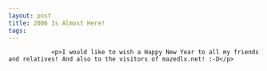 ```yaml
---
layout: post
title: 2006 Is Almost Here!
tags:
---
```



                <p>I would like to wish a Happy New Year to all my friends and relatives! And also to the visitors of mazedlx.net! :-D</p>
